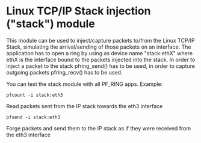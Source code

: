 # Linux TCP/IP Stack injection ("stack") module

This module can be used to inject/capture packets to/from the Linux TCP/IP Stack,
simulating the arrival/sending of those packets on an interface. The application
has to open a ring by using as device name "stack:ethX" where ethX is the interface
bound to the packets injected into the stack. In order to inject a packet to the
stack pfring_send() has to be used, in order to capture outgoing packets
pfring_recv() has to be used.

You can test the stack module with all PF_RING apps. Example:

```
pfcount -i stack:eth3
```
Read packets sent from the IP stack towards the eth3 interface

```
pfsend -i stack:eth3
```
Forge packets and send them to the IP stack as if they were received from the eth3 interface
